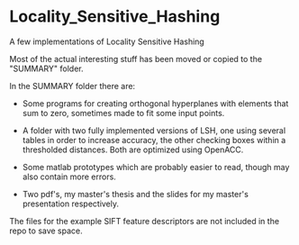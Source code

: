 # Locality_Sensitive_Hashing

A few implementations of Locality Sensitive Hashing

Most of the actual interesting stuff has been moved or copied to the "SUMMARY" folder.

In the SUMMARY folder there are:

* Some programs for creating orthogonal hyperplanes with elements that sum to zero, sometimes made to fit some input points.

* A folder with two fully implemented versions of LSH, one using several tables in order to increase accuracy, the other checking boxes within a thresholded distances. Both are optimized using OpenACC.

* Some matlab prototypes which are probably easier to read, though may also contain more errors.

* Two pdf's, my master's thesis and the slides for my master's presentation respectively.

The files for the example SIFT feature descriptors are not included in the repo to save space.

